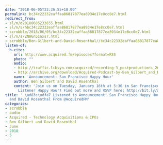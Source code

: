 ```yaml
---
date: "2018-06-05T23:36:55+10:00"
permalink: bc34c22332eaffaa86817877ea8934e17e8cc0e7.html
redirect_from:
- sl/n/d20180605233655.html
- sl/n/s/hbc34c22332eaffaa86817877ea8934e17e8cc0e7.html
- scrobble/2018/06/05/bc34c22332eaffaa86817877ea8934e17e8cc0e7.html
- sl/n/s/ZNW6n5znxs7.html
- scrobble/Ben-Gilbert-and-David-Rosenthal//bc34c22332eaffaa86817877ea8934e17e8cc0e7.html
listen-of:
  h-cite:
    url: http://www.acquired.fm/episodes?format=RSS
    photo: ""
    audio:
    - http://traffic.libsyn.com/acquired/recording-3_postproductions_2018-01-07-t11-21-00pm-final-mix.mp3
    - http://archive.org/download/Acquired-Podcast-by-Ben_Gilbert_and_David_Rosenthal/Announcement_San_Francisco_Happy_Hour.mp3
    name: 'Announcement: San Francisco Happy Hour'
    author: Ben Gilbert and David Rosenthal
    content: 'Join us on Tuesday, January 16th at 5:30 in San Francisco for the Acquired
      Listener Happy Hour! Find out more and RSVP here: http://bit.ly/acquiredhh'
title: ' \ud83c\udfa7 Listened to Announcement: San Francisco Happy Hour by Ben Gilbert
  and David Rosenthal From @AcquiredFM'
categories:
- scrobble
- audio
- Acquired - Technology Acquisitions & IPOs
- Ben Gilbert and David Rosenthal
- June
- 2018
- 5
---
```

